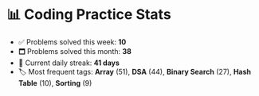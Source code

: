 # 📊 Coding Practice Stats

- ✅ Problems solved this week: **10**
- 🗖️ Problems solved this month: **38**
- 📌 Current daily streak: **41 days**
- 🏷️ Most frequent tags: **Array** (51), **DSA** (44), **Binary Search** (27), **Hash Table** (10), **Sorting** (9)
